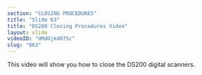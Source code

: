 ```yaml
---
section: "CLOSING PROCEDURES"
title: "Slide 63"
title: "DS200 Closing Procedures Video"
layout: slide
videoID: "UMdOjk487Sc"
slug: "063"
---
```


This video will show you how to close the DS200 digital scanners.